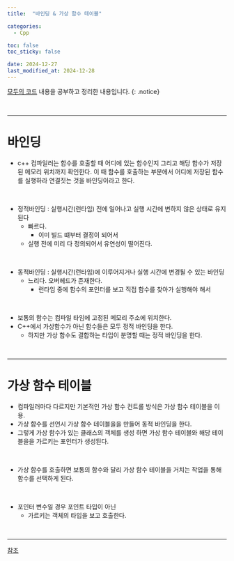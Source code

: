 ```yaml
---
title:  "바인딩 & 가상 함수 테이블" 

categories:
  - Cpp

toc: false
toc_sticky: false

date: 2024-12-27
last_modified_at: 2024-12-28
---
```


[모두의 코드](https://modoocode.com/135) 내용을 공부하고 정리한 내용입니다.
{: .notice}

<br/>

---

# 바인딩

* c++ 컴파일러는 함수를 호출할 때 어디에 있는 함수인지 그리고 해당 함수가 저장된 메모리 위치까지 확인한다.
이 때 함수를 호출하는 부분에서 어디에 저장된 함수를 실행하라 연결짓는 것을 바인딩이라고 한다.

<br/>

* 정적바인딩 : 실행시간(런타임) 전에 일어나고 실행 시간에 변하지 않은 상태로 유지된다
    * 빠르다.
        * 이미 빌드 떄부터 결정이 되어서
    * 실행 전에 미리 다 정의되어서 유연성이 떨어진다.

<br/>

* 동적바인딩 : 실행시간(런타임)에 이루어지거나 실행 시간에 변경될 수 있는 바인딩
    * 느리다. 오버헤드가 존재한다.
        * 런타임 중에 함수의 포인터를 보고 직접 함수를 찾아가 실행해야 해서

<br/>

* 보통의 함수는 컴파일 타임에 고정된 메모리 주소에 위치한다. 
* C++에서 가상함수가 아닌 함수들은 모두 정적 바인딩을 한다.
    * 하지만 가상 함수도 결합하는 타입이 분명할 때는 정적 바인딩을 한다.

<br/>

---

# 가상 함수 테이블

* 컴파일러마다 다르지만 기본적인 가상 함수 컨트롤 방식은 가상 함수 테이블을 이용.
* 가상 함수를 선언시 가상 함수 테이블을을 만들어 동적 바인딩을 한다.
* 그렇게 가상 함수가 있는 클래스의 객체를 생성 하면 가상 함수 테이블와 해당 테이블을을 가르키는 포인터가 생성된다.

<br/>

* 가상 함수를 호출하면 보통의 함수와 달리 가상 함수 테이블을 거치는 작업을 통해 함수를 선택하게 된다.

<br/>

* 포인터 변수일 경우 포인트 타입이 아닌
    * 가르키는 객체의 타입을 보고 호출한다.

<br/>

---

[참조](https://www.tcpschool.com/php/php_oop_binding)

<br/>